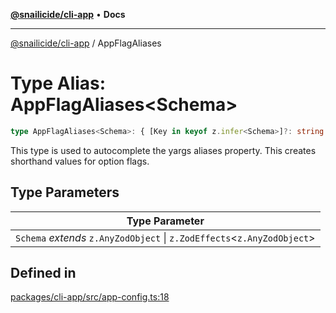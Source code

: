 [**@snailicide/cli-app**](../README.md) • **Docs**

---

[@snailicide/cli-app](../README.md) / AppFlagAliases

# Type Alias: AppFlagAliases\<Schema\>

```ts
type AppFlagAliases<Schema>: { [Key in keyof z.infer<Schema>]?: string };
```

This type is used to autocomplete the yargs aliases property. This creates shorthand values for option flags.

## Type Parameters

| Type Parameter                                                            |
| ------------------------------------------------------------------------- |
| `Schema` _extends_ `z.AnyZodObject` \| `z.ZodEffects`\<`z.AnyZodObject`\> |

## Defined in

[packages/cli-app/src/app-config.ts:18](https://github.com/gbtunney/snailicide-monorepo/blob/master/packages/cli-app/src/app-config.ts#L18)
